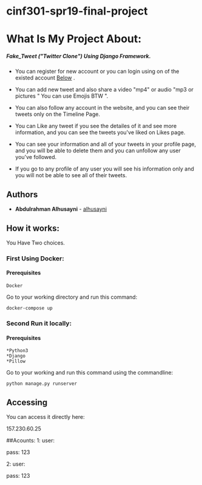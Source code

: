 # cinf301-spr19-final-project



# What Is My Project About:

##### Fake_Tweet ("Twitter Clone") Using Django Framework.

- You can register for new account or you can login using on of the existed account [Below](##Acounts:) .

- You can add new tweet and also share a video "mp4" or audio "mp3 or pictures " You can use Emojis BTW ".

- You can also follow any account in the website, and you can see their tweets only on the Timeline Page.

- You can Like any tweet if you see the detailes of it and see more information, and you can see the tweets you've liked on Likes page.

- You can see your information and all of your tweets in your profile page, and you will be able to delete them and you can unfollow any user you've followed.

- If you go to any profile of any user you will see his information only and you will not be able to see all of their tweets.


## Authors

* **Abdulrahman Alhusayni**  - [alhusayni](https://github.com/Alhusayni)


## How it works:

You Have Two choices.

### First Using Docker: 

#### Prerequisites


```
Docker 
```

Go to your working directory and run this command:

```
docker-compose up
```

### Second Run it locally:

#### Prerequisites


```
*Python3
*Django
*Pillow
```

Go to your working and run this command using the commandline:

```
python manage.py runserver
```

## Accessing

You can access it directly here:



157.230.60.25


##Acounts:
1: 
user: 

pass: 123

2:
user: 

pass: 123
